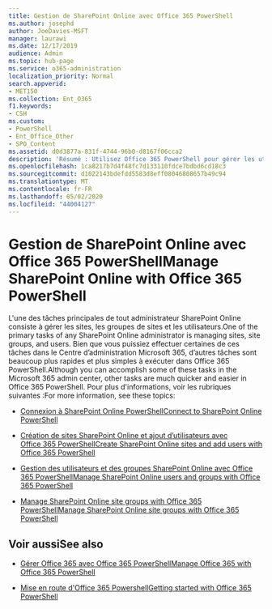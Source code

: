 ```yaml
---
title: Gestion de SharePoint Online avec Office 365 PowerShell
ms.author: josephd
author: JoeDavies-MSFT
manager: laurawi
ms.date: 12/17/2019
audience: Admin
ms.topic: hub-page
ms.service: o365-administration
localization_priority: Normal
search.appverid:
- MET150
ms.collection: Ent_O365
f1.keywords:
- CSH
ms.custom:
- PowerShell
- Ent_Office_Other
- SPO_Content
ms.assetid: d0d3877a-831f-4744-96b0-d8167f06cca2
description: 'Résumé : Utilisez Office 365 PowerShell pour gérer les utilisateurs, les groupes et les groupes de sites SharePoint Online.'
ms.openlocfilehash: 1ca8217b7d4f48fc7d133110fdce7bdbd6cd18c3
ms.sourcegitcommit: d1022143bdefdd5583d8eff08046808657b49c94
ms.translationtype: MT
ms.contentlocale: fr-FR
ms.lasthandoff: 05/02/2020
ms.locfileid: "44004127"
---
```

# <a name="manage-sharepoint-online-with-office-365-powershell"></a><span data-ttu-id="8224e-103">Gestion de SharePoint Online avec Office 365 PowerShell</span><span class="sxs-lookup"><span data-stu-id="8224e-103">Manage SharePoint Online with Office 365 PowerShell</span></span>

<span data-ttu-id="8224e-104">L'une des tâches principales de tout administrateur SharePoint Online consiste à gérer les sites, les groupes de sites et les utilisateurs.</span><span class="sxs-lookup"><span data-stu-id="8224e-104">One of the primary tasks of any SharePoint Online administrator is managing sites, site groups, and users.</span></span> <span data-ttu-id="8224e-105">Bien que vous puissiez effectuer certaines de ces tâches dans le Centre d’administration Microsoft 365, d’autres tâches sont beaucoup plus rapides et plus simples à exécuter dans Office 365 PowerShell.</span><span class="sxs-lookup"><span data-stu-id="8224e-105">Although you can accomplish some of these tasks in the Microsoft 365 admin center, other tasks are much quicker and easier in Office 365 PowerShell.</span></span> <span data-ttu-id="8224e-106">Pour plus d'informations, voir les rubriques suivantes :</span><span class="sxs-lookup"><span data-stu-id="8224e-106">For more information, see these topics:</span></span>

- [<span data-ttu-id="8224e-107">Connexion à SharePoint Online PowerShell</span><span class="sxs-lookup"><span data-stu-id="8224e-107">Connect to SharePoint Online PowerShell</span></span>](https://docs.microsoft.com/powershell/sharepoint/sharepoint-online/connect-sharepoint-online?view=sharepoint-ps)
  
- [<span data-ttu-id="8224e-108">Création de sites SharePoint Online et ajout d’utilisateurs avec Office 365 PowerShell</span><span class="sxs-lookup"><span data-stu-id="8224e-108">Create SharePoint Online sites and add users with Office 365 PowerShell</span></span>](create-sharepoint-sites-and-add-users-with-powershell.md)
    
- [<span data-ttu-id="8224e-109">Gestion des utilisateurs et des groupes SharePoint Online avec Office 365 PowerShell</span><span class="sxs-lookup"><span data-stu-id="8224e-109">Manage SharePoint Online users and groups with Office 365 PowerShell</span></span>](manage-sharepoint-users-and-groups-with-powershell.md)
    
- [<span data-ttu-id="8224e-110">Manage SharePoint Online site groups with Office 365 PowerShell</span><span class="sxs-lookup"><span data-stu-id="8224e-110">Manage SharePoint Online site groups with Office 365 PowerShell</span></span>](manage-sharepoint-site-groups-with-powershell.md)
    
## <a name="see-also"></a><span data-ttu-id="8224e-111">Voir aussi</span><span class="sxs-lookup"><span data-stu-id="8224e-111">See also</span></span>

- [<span data-ttu-id="8224e-112">Gérer Office 365 avec Office 365 PowerShell</span><span class="sxs-lookup"><span data-stu-id="8224e-112">Manage Office 365 with Office 365 PowerShell</span></span>](manage-office-365-with-office-365-powershell.md)

- [<span data-ttu-id="8224e-113">Mise en route d'Office 365 Powershell</span><span class="sxs-lookup"><span data-stu-id="8224e-113">Getting started with Office 365 PowerShell</span></span>](getting-started-with-office-365-powershell.md)
